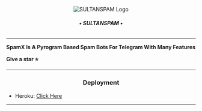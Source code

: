 <p align="center">
  <img src="https://te.legra.ph/file/22438f69e7a4d8ad7bbe0.jpg" alt="SULTANSPAM Logo">
</p>
<h6 align="center">
  <b>• SULTANSPAM •</b>
</h6>

----

<b> SpamX Is A Pyrogram Based Spam Bots For Telegram With Many Features </b>


<b> Give a star ⭐</b>

----


<h3 align="center">Deployment</h3>

  - Heroku: [Click Here](https://github.com/RiZoeLX/SpamX/blob/main/resources/heroku.md)
  
----

